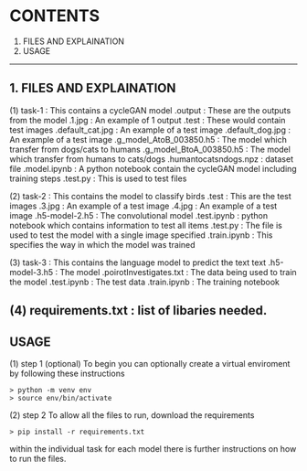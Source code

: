 # CONTENTS
1. FILES AND EXPLAINATION
2. USAGE 
---------------------------------------------------------------------------------------------
## 1. FILES AND EXPLAINATION
(1) task-1                      : This contains a cycleGAN model
    .output                     : These are the outputs from the model
        .1.jpg                  : An example of 1 output
    .test                       : These would contain test images
        .default_cat.jpg        : An example of a test image
        .default_dog.jpg        : An example of a test image
    .g_model_AtoB_003850.h5     : The model which transfer from dogs/cats to humans
    .g_model_BtoA_003850.h5     : The model which transfer from humans to cats/dogs
    .humantocatsndogs.npz       : dataset file
    .model.ipynb                : A python notebook contain the cycleGAN model including training steps
    .test.py                    : This is used to test files

(2) task-2                      : This contains the model to classify birds
    .test                       : This are the test images
        .3.jpg                  : An example of a test image
        .4.jpg                  : An example of a test image
    .h5-model-2.h5              : The convolutional model
    .test.ipynb                 : python notebook which contains information to test all items
    .test.py                    : The file is used to test the model with a single image specified
    .train.ipynb                : This specifies the way in which the model was trained

(3) task-3                      : This contains the language model to predict the text text
    .h5-model-3.h5              : The model
    .poirotInvestigates.txt     : The data being used to train the model
    .test.ipynb                 : The test data 
    .train.ipynb                : The training notebook

(4) requirements.txt            : list of libaries needed.
---------------------------------------------------------------------------------------------
## USAGE

(1) step 1 (optional)
    To begin you can optionally create a virtual enviroment by following these instructions

    > python -m venv env
    > source env/bin/activate

(2) step 2 
    To allow all the files to run, download the requirements
    
    > pip install -r requirements.txt

within the individual task for each model there is further instructions on how to run the files.




